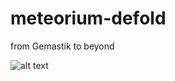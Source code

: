 # meteorium-defold

from Gemastik to beyond

![alt text](https://image.ibb.co/ckeacp/ss1_meteorium.png)
